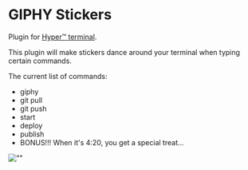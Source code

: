 # GIPHY Stickers

Plugin for [Hyper™ terminal](https://hyper.is/).

This plugin will make stickers dance around your terminal when typing certain commands.

The current list of commands:

* giphy
* git pull
* git push
* start
* deploy
* publish
* BONUS!!! When it's 4:20, you get a special treat...

![""](https://media.giphy.com/media/12bSyZ2lLVvZ4s/giphy.gif)
